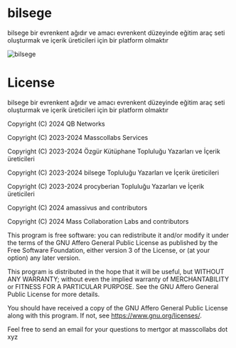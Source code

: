 # bilsege

bilsege bir evrenkent ağıdır ve amacı evrenkent düzeyinde eğitim araç seti oluşturmak ve içerik üreticileri için bir platform olmaktır 

![bilsege](img/bilsege.svg)

# License

bilsege bir evrenkent ağıdır ve amacı evrenkent düzeyinde eğitim araç seti oluşturmak ve içerik üreticileri için bir platform olmaktır 

Copyright (C) 2024 QB Networks

Copyright (C) 2023-2024 Masscollabs Services

Copyright (C) 2023-2024 Özgür Kütüphane Topluluğu Yazarları ve İçerik üreticileri

Copyright (C) 2023-2024 bilsege Topluluğu Yazarları ve İçerik üreticileri

Copyright (C) 2023-2024 procyberian Topluluğu Yazarları ve İçerik üreticileri

Copyright (C) 2024 amassivus and contributors

Copyright (C) 2024 Mass Collaboration Labs and contributors

This program is free software: you can redistribute it and/or modify
it under the terms of the GNU Affero General Public License as published
by the Free Software Foundation, either version 3 of the License, or
(at your option) any later version.

This program is distributed in the hope that it will be useful,
but WITHOUT ANY WARRANTY; without even the implied warranty of
MERCHANTABILITY or FITNESS FOR A PARTICULAR PURPOSE.  See the
GNU Affero General Public License for more details.

You should have received a copy of the GNU Affero General Public License
along with this program.  If not, see <https://www.gnu.org/licenses/>.

Feel free to send an email for your questions to mertgor at masscollabs dot xyz
